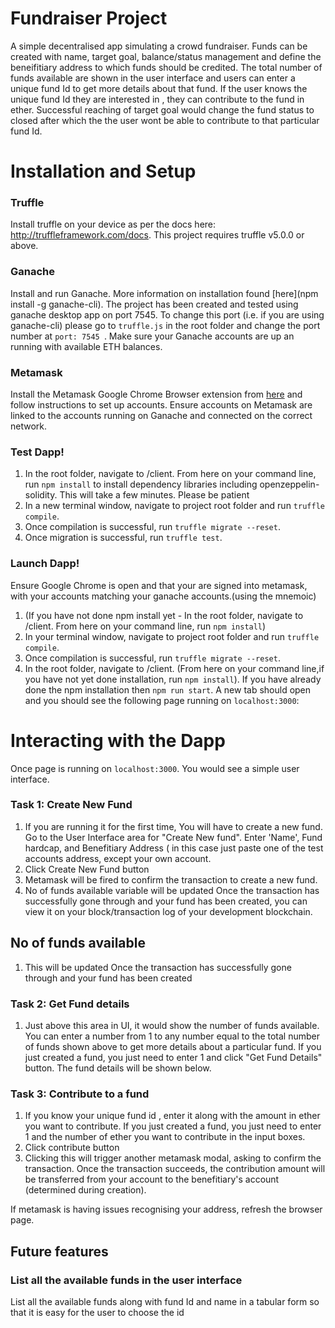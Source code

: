 # Fundraiser Project
A simple decentralised app simulating a crowd fundraiser. Funds can be created with name, target goal, balance/status management and define the beneifitiary address to which funds should be credited. The total number of funds available are shown in the user interface and users can enter a unique fund Id to get more details about that fund. If the user knows the unique fund Id they are interested in , they can contribute to the fund in ether. Successful reaching of target goal would change the fund status to closed after which the the user wont be able to contribute to that particular fund Id.

# Installation and Setup

### Truffle
Install truffle on your device as per the docs here: http://truffleframework.com/docs. This project requires truffle v5.0.0 or above.

### Ganache
Install and run Ganache. More information on installation found [here](npm install -g ganache-cli).
The project has been created and tested using ganache desktop app on port 7545. To change this port (i.e. if you are using ganache-cli) please go to ```truffle.js``` in the root folder and change the port number at ```port: 7545 ```. Make sure your Ganache accounts are up an running with available ETH balances.

### Metamask
Install the Metamask Google Chrome Browser extension from [here](https://chrome.google.com/webstore/detail/metamask/nkbihfbeogaeaoehlefnkodbefgpgknn?hl=en) and follow instructions to set up accounts. Ensure accounts on Metamask are linked to the accounts running on Ganache and connected on the correct network.

### Test Dapp!
1. In the root folder, navigate to /client. From here on your command line, run ```npm install``` to install dependency libraries including openzeppelin-solidity. This will take a few minutes. Please be patient
2. In a new terminal window, navigate to project root folder and run ```truffle compile```.
3.  Once compilation is successful, run ```truffle migrate --reset```.
3. Once migration is successful, run ```truffle test```.

### Launch Dapp!
Ensure Google Chrome is open and that your are signed into metamask, with your accounts matching your ganache accounts.(using the mnemoic)
1. (If you  have not done npm install yet - In the root folder, navigate to /client. From here on your command line, run ```npm install```)
2. In your terminal window, navigate to project root folder and run ```truffle compile```.
3.  Once compilation is successful, run ```truffle migrate --reset```.
4. In the root folder, navigate to /client. (From here on your command line,if you have not yet done installation, run ```npm install```). If you have already done the npm installation then ```npm run start```. A new tab should open and you should see the following page running on ```localhost:3000```:


# Interacting with the Dapp

Once page is running on ```localhost:3000```. You would see a simple user interface. 
### Task 1: Create New Fund

1. If you are running it for the first time, You will have to create a new fund. Go to the User Interface area for "Create New fund". Enter 'Name', Fund hardcap, and Benefitiary Address ( in this case just paste one of the test accounts address, except your own account. 
2. Click Create New Fund button 
3. Metamask will be fired to confirm the transaction to create a new fund.
4. No of funds available variable will be updated Once the transaction has successfully gone through and your fund has been created, you can view it on your block/transaction log of your development blockchain.

## No of funds available
1. This will be updated Once the transaction has successfully gone through and your fund has been created

### Task 2: Get Fund details
1. Just above this area in UI, it would show the number of funds available. You can enter a number from 1 to any number equal to the total number of funds shown above to get more details about a particular fund. If you just created a fund, you just need to enter 1 and click "Get Fund Details" button.  The fund details will be shown below.

### Task 3: Contribute to a fund
1. If you know your unique fund id , enter it along with the amount in ether you want to contribute. If you just created a fund, you just need to enter 1 and the number of ether you want to contribute in the input boxes.
2. Click contribute button 
3. Clicking this will trigger another metamask modal, asking to confirm the transaction. Once the transaction succeeds, the contribution  amount will be transferred from your account to the benefitiary's account (determined during creation).

If metamask is having issues recognising your address, refresh the browser page.

## Future features
### List all the available funds in the user interface 
List all the available funds along with fund Id and name in a tabular form so that it is easy for the user to choose the id

